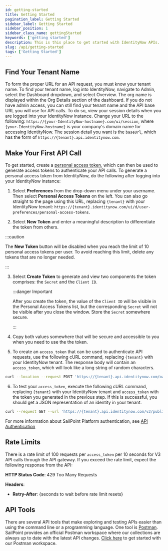 ```yaml
---
id: getting-started
title: Getting Started
pagination_label: Getting Started
sidebar_label: Getting Started
sidebar_position: 1
sidebar_class_name: gettingStarted
keywords: ['getting started']
description: This is this place to get started with IdentityNow APIs.
slug: /api/getting-started
tags: ['Getting Started']
---
```


## Find Your Tenant Name

To form the proper URL for an API request, you must know your tenant name. To find your tenant name, log into IdentityNow, navigate to Admin, select the Dashboard dropdown, and select Overview. The org name is displayed within the Org Details section of the dashboard. If you do not have admin access, you can still find your tenant name and the API base URL you will use for API calls. To do so, view your session details when you are logged into your IdentityNow instance. Change your URL to the following: `https://{your-IdentityNow-hostname}.com/ui/session`, where `{your-IdentityNow-hostname}` is your company's domain name for accessing IdentityNow. The session detail you want is the `baseUrl`, which has the form of `https://{tenant}.api.identitynow.com`.

## Make Your First API Call

To get started, create a [personal access token](./authentication.md#personal-access-tokens), which can then be used to generate access tokens to authenticate your API calls. To generate a personal access token from IdentityNow, do the following after logging into your IdentityNow instance:

1. Select **Preferences** from the drop-down menu under your username. Then select **Personal Access Tokens** on the left. You can also go straight to the page using this URL, replacing `{tenant}` with your IdentityNow tenant: `https://{tenant}.identitynow.com/ui/d/user-preferences/personal-access-tokens`.

2. Select **New Token** and enter a meaningful description to differentiate the token from others.

:::caution

The **New Token** button will be disabled when you reach the limit of 10 personal access tokens per user. To avoid reaching this limit, delete any tokens that are no longer needed.

:::

3. Select **Create Token** to generate and view two components the token comprises: the `Secret` and the `Client ID`.

   :::danger Important

   After you create the token, the value of the `Client ID` will be visible in the Personal Access Tokens list, but the corresponding `Secret` will not be visible after you close the window. Store the `Secret` somewhere secure.

   :::

4. Copy both values somewhere that will be secure and accessible to you when you need to use the the token.

5. To create an `access_token` that can be used to authenticate API requests, use the following cURL command, replacing `{tenant}` with your IdentityNow tenant. The response body will contain an `access_token`, which will look like a long string of random characters.

```bash
curl --location --request POST 'https://{tenant}.api.identitynow.com/oauth/token?grant_type=client_credentials&client_id={client_id}&client_secret={secret}'
```

6. To test your `access_token`, execute the following cURL command, replacing `{tenant}` with your IdentityNow tenant and `access_token` with the token you generated in the previous step. If this is successful, you should get a JSON representation of an identity in your tenant.

```bash
curl --request GET --url 'https://{tenant}.api.identitynow.com/v3/public-identities?limit=1' --header 'authorization: Bearer {access_token}'
```

For more information about SailPoint Platform authentication, see [API Authentication](./authentication.md)

## Rate Limits

There is a rate limit of 100 requests per `access_token` per 10 seconds for V3 API calls through the API gateway. If you exceed the rate limit, expect the following response from the API:

**HTTP Status Code**: 429 Too Many Requests

**Headers**:

- **Retry-After**: {seconds to wait before rate limit resets}

## API Tools

There are several API tools that make exploring and testing APIs easier than using the command line or a programming language. One tool is [Postman](https://www.postman.com/downloads/). SailPoint provides an official Postman workspace where our collections are always up to date with the latest API changes. [Click here](https://developer.sailpoint.com/discuss/t/official-identitynow-postman-workspace/6153) to get started with our Postman workspace.

